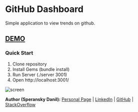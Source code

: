 # GitHub Dashboard

Simple application to view trends on github.

## <a href="http://speranskydanil.github.io/github-dashboard/demo.html">DEMO</a>

### Quick Start

1. Clone repository
2. Install Gems (bundle install)
3. Run Server (./server 3001)
4. Open http://localhost:3001/

![screen](https://raw.github.com/speranskydanil/github-dashboard/master/screen.png)

**Author (Speransky Danil):**
[Personal Page](http://dsperansky.info) |
[LinkedIn](http://ru.linkedin.com/in/speranskydanil/en) |
[GitHub](https://github.com/speranskydanil?tab=repositories) |
[StackOverflow](http://stackoverflow.com/users/1550807/speransky-danil)

